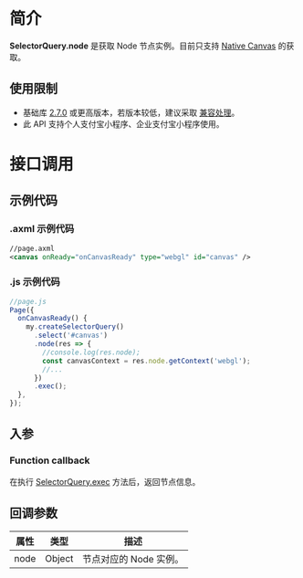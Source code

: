 # 简介

**SelectorQuery.node** 是获取 Node 节点实例。目前只支持 [Native Canvas](https://opendocs.alipay.com/mini/component/canvas) 的获取。

## 使用限制

- 基础库 [2.7.0](https://opendocs.alipay.com/mini/framework/lib-upgrade-v2) 或更高版本，若版本较低，建议采取 [兼容处理](https://opendocs.alipay.com/mini/framework/compatibility)。
- 此 API 支持个人支付宝小程序、企业支付宝小程序使用。

# 接口调用

## 示例代码

### .axml 示例代码

```xml
//page.axml
<canvas onReady="onCanvasReady" type="webgl" id="canvas" />
```

### .js 示例代码

```javascript
//page.js
Page({
  onCanvasReady() {
    my.createSelectorQuery()
      .select('#canvas')
      .node(res => {
        //console.log(res.node);
        const canvasContext = res.node.getContext('webgl');
        //...
      })
      .exec();
  },
});
```

## 入参

### Function callback

在执行 [SelectorQuery.exec](https://opendocs.alipay.com/mini/api/baz2hg) 方法后，返回节点信息。

## 回调参数

| **属性** | **类型** | **描述**               |
| -------- | -------- | ---------------------- |
| node     | Object   | 节点对应的 Node 实例。 |
